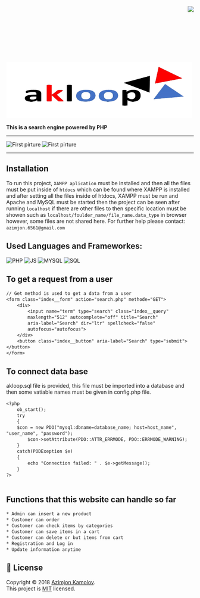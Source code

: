 <img src="https://github.com/mynameisone/Ecom/blob/master/images/Phoenix.png?raw=true" align="right" height="150"/>

<p float="left">
<img src="img/logoword1.png" width = "500" height="150" alt="Akloop" />

<!-- [![Awesome](https://cdn.rawgit.com/sindresorhus/awesome/d7305f38d29fed78fa85652e3a63e154dd8e8829/media/badge.svg)](https://github.com/sindresorhus/awesome#readme) -->

</p>

**This is a search engine powered by PHP**

---
<p float="left">
<img src="https://github.com/mynameisone/Main/blob/master/img/p2.PNG?raw=true" width = "400" height="250" alt="First pirture" /> 
<img src="https://github.com/mynameisone/Main/blob/master/img/P21.PNG?raw=true" width = "400" height="250" alt="First pirture" /> 
</p>

---

## Installation
To run this project, `XAMPP aplication` must be installed and then all the files must be put inside of `htdocs` which can be found where XAMPP is installed and after setting all the files inside of htdocs, XAMPP must be run and Apache and MySQL must be started then the project can be seen after running `localhost` if there are other files to then specific location must be showen such as `localhost/foulder_name/file_name.data_type` in browser however, some files are not shared here.
For further help please contact: `azimjon.6561@gmail.com`

## Used Languages and Frameworkes: ##

<p float="left">
<img src="https://github.com/mynameisone/Main/blob/master/img/PHP.png?raw=true" width = "125" height="150" alt="PHP" />
<img src="https://github.com/mynameisone/Main/blob/master/img/js1.jpg?raw=true" width = "125" height="150" alt="JS" />
<!-- <img src="https://github.com/mynameisone/Main/blob/master/img/HACK.png?raw=true" width = "125" height="150" alt="Hack" /> -->
<!-- <img src="https://github.com/mynameisone/Main/blob/master/img/SASS.png?raw=true" width = "125" height="150" alt="SASS" /> -->
<img src="https://github.com/mynameisone/Main/blob/master/img/SQL.png?raw=true" width = "125" height="150" alt="MYSQL" />
<img src="https://github.com/mynameisone/Main/blob/master/img/M.png?raw=true" width = "125" height="150" alt="SQL" />
</p>

## To get a request from a user
```
// Get method is used to get a data from a user
<form class="index__form" action="search.php" methode="GET">
    <div>
        <input name="term" type="search" class="index__query" 
        maxlength="512" autocomplete="off" title="Search"
        aria-label="Search" dir="ltr" spellcheck="false"
        autofocus="autofocus">
    </div>
    <button class="index__button" aria-label="Search" type="submit"></button>
</form>
```

## To connect data base

akloop.sql file is provided, this file must be imported into a database and then some vatiable names must be given in config.php file.
```
<?php
    ob_start();
    try
    {
	$con = new PDO("mysql:dbname=database_name; host=host_name", "user_name", "password");
        $con->setAttribute(PDO::ATTR_ERRMODE, PDO::ERRMODE_WARNING);
    }
    catch(PODExeption $e)
    {
        echo "Connection failed: " . $e->getMessage();
    }
?>


```

## Functions that this website can handle so far ##

    * Admin can insert a new product
    * Customer can order
    * Customer can check items by categories
    * Customer can save items in a cart
    * Customer can delete or but items from cart
    * Registration and Log in
    * Update information anytime


## 📝 License

Copyright © 2018 [Azimjon Kamolov](https://github.com/mynameisone).<br />
This project is [MIT](https://github.com/kefranabg/readme-md-generator/blob/master/LICENSE) licensed.
